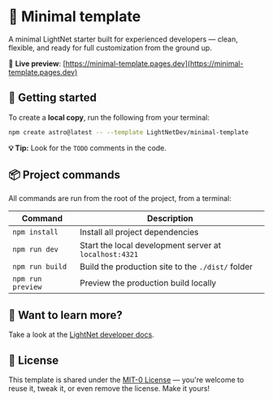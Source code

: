 # 🧱 Minimal template

A minimal LightNet starter built for experienced developers — clean, flexible, and ready for full customization from the ground up.

🔗 **Live preview**: [https://minimal-template.pages.dev](https://minimal-template.pages.dev)

## 🚀 Getting started

To create a **local copy**, run the following from your terminal:

```bash
npm create astro@latest -- --template LightNetDev/minimal-template
```

**💡 Tip:** Look for the `TODO` comments in the code.

## 📦 Project commands

All commands are run from the root of the project, from a terminal:

| Command           | Description                                            |
| ----------------- | ------------------------------------------------------ |
| `npm install`     | Install all project dependencies                       |
| `npm run dev`     | Start the local development server at `localhost:4321` |
| `npm run build`   | Build the production site to the `./dist/` folder      |
| `npm run preview` | Preview the production build locally                   |

## 👀 Want to learn more?

Take a look at the [LightNet developer docs](https://docs.lightnet.community).

## 📄 License

This template is shared under the [MIT-0 License](LICENSE) — you're welcome to reuse it, tweak it, or even remove the license. Make it yours!
